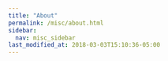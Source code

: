 ```yaml
---
title: "About"
permalink: /misc/about.html
sidebar:
  nav: misc_sidebar
last_modified_at: 2018-03-03T15:10:36-05:00
---
```

